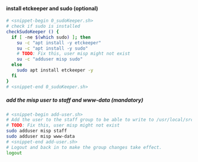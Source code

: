 #### install etckeeper and sudo (optional)


```bash
# <snippet-begin 0_sudoKeeper.sh>
# check if sudo is installed
checkSudoKeeper () {
  if [ -ne $(which sudo) ]; then
    su -c "apt install -y etckeeper"
    su -c "apt install -y sudo"
    # TODO: Fix this, user misp might not exist
    su -c "adduser misp sudo"
  else
    sudo apt install etckeeper -y
  fi
}
# <snippet-end 0_sudoKeeper.sh>
```

##### add the misp user to staff and www-data (mandatory)
```bash
# <snippet-begin add-user.sh>
# Add the user to the staff group to be able to write to /usr/local/src
# TODO: Fix this, user misp might not exist
sudo adduser misp staff
sudo adduser misp www-data
# <snippet-end add-user.sh>
# Logout and back in to make the group changes take effect.
logout
```
